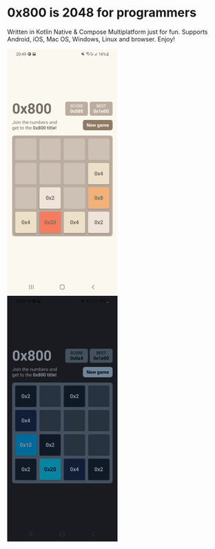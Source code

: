 # 0x800 is 2048 for programmers

Written in Kotlin Native & Compose Multiplatform just for fun. Supports Android, iOS, Mac OS, Windows, Linux and browser. Enjoy!

<img src="!github/images/screenshot-day.jpg?raw=true" width="256">
<img src="!github/images/screenshot-night.jpg?raw=true" width="256">
